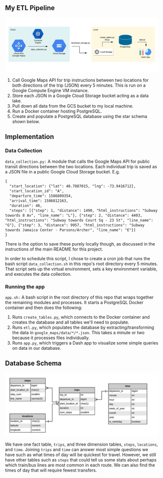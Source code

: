 ## My ETL Pipeline

![pipeline](images/pipeline.jpeg)

1. Call Google Maps API for trip instructions between two locations for both
directions of the trip (JSON) every 5 minutes. This is run on a Google Compute
Engine VM instance.
2. Store each JSON in a Google Cloud Storage bucket acting as a data lake.
3. Pull down all data from the GCS bucket to my local machine.
4. Run a Docker container hosting PostgreSQL.
5. Create and populate a PostgreSQL database using the star schema shown below.


## Implementation

### Data Collection
`data_collection.py:` A module that calls the Google Maps API for public transit
directions between the two locations. Each individual trip is saved as a JSON
file in a public Google Cloud Storage bucket. E.g.
```
{
  "start_location": {"lat": 40.7087015, "lng": -73.9416712},
  "start_location_id": "A",
  "departure_time": 1586809354,
  "arrival_time": 1586812163,
  "duration": 46,
  "steps": [{"step": 1, "distance": 1490, "html_instructions": "Subway towards 8 Av", "line_name": "L"}, {"step": 2, "distance": 4403, "html_instructions": "Subway towards Court Sq - 23 St", "line_name": "G"}, {"step": 3, "distance": 9957, "html_instructions": "Subway towards Jamaica Center - Parsons/Archer", "line_name": "E"}]
}
```
There is the option to save these purely locally though, as discussed in the
instructions of the main README for this project.

In order to schedule this script, I chose to create a cron job that runs the
bash script `data_collection.sh` in this repo's root directory every 5 minutes.
That script sets up the virtual environment, sets a key environment variable,
and executes the data collection.

### Running the app

`app.sh:` A bash script in the root directory of this repo that wraps together
the remaining modules and processes. It starts a PostgreSQL Docker container and
then does the following:
  1. Runs `create_tables.py`, which connects to the Docker container and creates the database and all tables we'll need to populate.
  2. Runs `etl.py`, which populates the database by extracting/transforming the
  data in `google_maps/data/*/*.json`. This takes a minute or two because it
  processes files individually.
  3. Runs `app.py`, which triggers a Dash app to visualize some simple queries
  on data in our database.


## Database Schema

![erd](/images/erd.jpeg)

We have one fact table, `trips`, and three dimension tables, `steps`, `locations`,
and `time`.
Joining `trips` and `time` can answer most simple questions we have such as what
times of day will be quickest for travel. However, we still have other tables such as
`steps` that could tell us some stats about perhaps which train/bus lines are most
common in each route. We can also find the times of day that will require fewest transfers.
